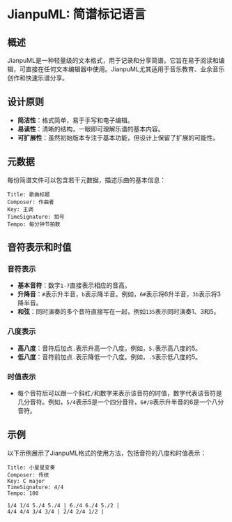 # JianpuML: 简谱标记语言

## 概述

JianpuML是一种轻量级的文本格式，用于记录和分享简谱。它旨在易于阅读和编辑，可直接在任何文本编辑器中使用。JianpuML尤其适用于音乐教育、业余音乐创作和快速乐谱分享。

## 设计原则

- **简洁性**：格式简单，易于手写和电子编辑。
- **易读性**：清晰的结构，一眼即可理解乐谱的基本内容。
- **可扩展性**：虽然初始版本专注于基本功能，但设计上保留了扩展的可能性。


## 元数据

每份简谱文件可以包含若干元数据，描述乐曲的基本信息：

```plaintext
Title: 歌曲标题
Composer: 作曲者
Key: 主调
TimeSignature: 拍号
Tempo: 每分钟节拍数
```

## 音符表示和时值

### 音符表示

- **基本音符**：数字`1-7`直接表示相应的音高。
- **升降音**：`#`表示升半音，`b`表示降半音。例如，`6#`表示将6升半音，`3b`表示将3降半音。
- **和弦**：同时演奏的多个音符直接写在一起，例如`135`表示同时演奏1、3和5。

### 八度表示

- **高八度**：音符后加点`.`表示升高一个八度。例如，`5.`表示高八度的5。
- **低八度**：音符前加点`.`表示降低一个八度。例如，`.5`表示低八度的5。

### 时值表示

- 每个音符后可以跟一个斜杠`/`和数字来表示该音符的时值，数字代表该音符是几分音符。例如，`5/4`表示5是一个四分音符，`6#/8`表示升半音的6是一个八分音符。


## 示例

以下示例展示了JianpuML格式的使用方法，包括音符的八度和时值表示：

```plaintext
Title: 小星星变奏
Composer: 传统
Key: C major
TimeSignature: 4/4
Tempo: 100

1/4 1/4 5./4 5./4 | 6./4 6./4 5./2 |
4/4 4/4 3/4 3/4 | 2/4 2/4 1/2 |
```
